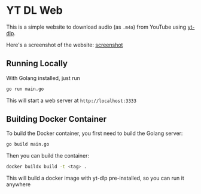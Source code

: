 # YT DL Web

This is a simple website to download audio (as `.m4a`) from YouTube using [yt-dlp](https://github.com/yt-dlp/yt-dlp).

Here's a screenshot of the website:
[screenshot](./screenshot.png)


## Running Locally

With Golang installed, just run
```bash
go run main.go
```

This will start a web server at `http://localhost:3333`


## Building Docker Container

To build the Docker container, you first need to build the Golang server:
```bash
go build main.go
```

Then you can build the container:
```bash
docker buildx build -t <tag> .
```

This will build a docker image with yt-dlp pre-installed, so you can run it anywhere

